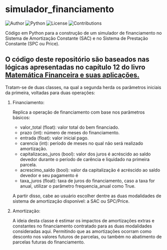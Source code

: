 # simulador_financiamento
![Author](https://img.shields.io/badge/Author-Igor_Vallinote-blue)
![Python](https://img.shields.io/badge/Python-3%2B-yellow)
![License](https://img.shields.io/badge/License-MIT-red)
![Contributions](https://img.shields.io/badge/Contributions-Welcome-green)

Código em Python para a construção de um simulador de financiamento no Sistema de Amortização Constante (SAC) e no Sistema de Prestação Constante (SPC ou Price).

O código deste repositório são baseados nas lógicas apresentadas no capítulo 12 do livro [Matemática Financeira e suas aplicações.](https://www.amazon.com.br/Matemática-Financeira-Aplicações-Alexandre-Assaf/dp/655977323X)
---
Tratam-se de duas classes, na qual a segunda herda os parâmetros iniciais da primeira, voltadas para duas operações:

1. Financiamento:

   Replica a operação de financiamento com base nos parâmetros básicos:
    - valor_total (float): valor total do bem financiado.
    - prazo (int): número de meses do financiamento.
    - entrada (float): valor inicial pago.
    - carencia (int): período de meses no qual não será realizado amortização.
    - capitalizacao_juros (bool): valor dos juros é acréscido ao saldo devedor durante o período de carência e liquidado na primeira parcela.
    - acrescimo_saldo (bool): valor da capitalização é acréscido ao saldo devedor e seu pagamento é 
    - taxa_juros (float): taxa de juros do financiamento, caso a taxa for anual, utilizar o parâmetro frequencia_anual como True.
  
   A partir disso, cabe ao usuário escolher dentre as duas modalidades de sistema de amortização disponível: a SAC ou SPC/Price.

3. Amortização:

   A ideia desta classe é estimar os impactos de amortizações extras e constantes no financiamento contratado para as duas modalidades consideradas aqui.
   Permitindo que as amortizações ocorram como desconto nos   valores futuros de parcelas, ou também no abatimento de parcelas futuras do financiamento.

